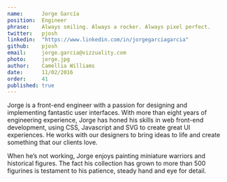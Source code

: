 ```yaml
---
name:      Jorge García 
position:  Engineer  
phrase:    Always smiling. Always a rocker. Always pixel perfect. 
twitter:   pjosh 
linkedin:  "https://www.linkedin.com/in/jorgegarciagarcia" 
github:	   pjosh	
email:     jorge.garcia@vizzuality.com 
photo:     jorge.jpg 
author:    Camellia Williams 
date:      11/02/2016 
order:     41 
published: true
---
```

Jorge is a front-end engineer with a passion for designing and implementing fantastic user interfaces. With more than eight years of engineering experience, Jorge has honed his skills in web front-end development, using CSS, Javascript and SVG to create great UI experiences. He works with our designers to bring ideas to life and create something that our clients love.

When he’s not working, Jorge enjoys painting miniature warriors and historical figures. The fact his collection has grown to more than 500 figurines is testament to his patience, steady hand and eye for detail.
